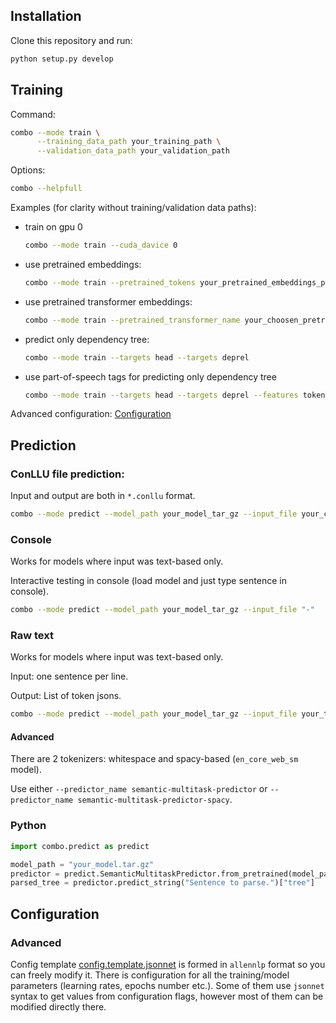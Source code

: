 ## Installation

Clone this repository and run:
```bash
python setup.py develop
```

## Training

Command:
```bash
combo --mode train \
      --training_data_path your_training_path \
      --validation_data_path your_validation_path
```

Options:
```bash
combo --helpfull
```

Examples (for clarity without training/validation data paths):

* train on gpu 0

    ```bash
    combo --mode train --cuda_davice 0
    ```

* use pretrained embeddings:

    ```bash
    combo --mode train --pretrained_tokens your_pretrained_embeddings_path --embedding_dim your_embeddings_dim
    ```

* use pretrained transformer embeddings:

    ```bash
    combo --mode train --pretrained_transformer_name your_choosen_pretrained_transformer
    ```

* predict only dependency tree:

    ```bash
    combo --mode train --targets head --targets deprel
    ```

* use part-of-speech tags for predicting only dependency tree

    ```bash
    combo --mode train --targets head --targets deprel --features token --features char --features upostag
    ```

Advanced configuration: [Configuration](#configuration)

## Prediction

### ConLLU file prediction:
Input and output are both in `*.conllu` format.
```bash
combo --mode predict --model_path your_model_tar_gz --input_file your_conllu_file --output_file your_output_file --silent
```

### Console
Works for models where input was text-based only.

Interactive testing in console (load model and just type sentence in console).

```bash
combo --mode predict --model_path your_model_tar_gz --input_file "-"
```
### Raw text
Works for models where input was text-based only. 

Input: one sentence per line.

Output: List of token jsons.

```bash
combo --mode predict --model_path your_model_tar_gz --input_file your_text_file --output_file your_output_file --silent
```
#### Advanced

There are 2 tokenizers: whitespace and spacy-based (`en_core_web_sm` model).

Use either `--predictor_name semantic-multitask-predictor` or `--predictor_name semantic-multitask-predictor-spacy`.

### Python
```python
import combo.predict as predict

model_path = "your_model.tar.gz"
predictor = predict.SemanticMultitaskPredictor.from_pretrained(model_path)
parsed_tree = predictor.predict_string("Sentence to parse.")["tree"]
```

## Configuration

### Advanced
Config template [config.template.jsonnet](config.template.jsonnet) is formed in `allennlp` format so you can freely modify it.
There is configuration for all the training/model parameters (learning rates, epochs number etc.).
Some of them use `jsonnet` syntax to get values from configuration flags, however most of them can be modified directly there.
